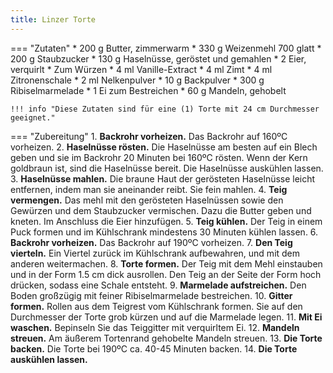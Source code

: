 ```yaml
---
title: Linzer Torte
---
```

=== "Zutaten"
    * 200 g Butter, zimmerwarm
    * 330 g Weizenmehl 700 glatt
    * 200 g Staubzucker
    * 130 g Haselnüsse, geröstet und gemahlen
    * 2 Eier, verquirlt
    * Zum Würzen
        * 4 ml Vanille-Extract
        * 4 ml Zimt
        * 4 ml Zitronenschale
        * 2 ml Nelkenpulver
    * 10 g Backpulver
    * 300 g Ribiselmarmelade
    * 1 Ei zum Bestreichen
    * 60 g Mandeln, gehobelt

    !!! info "Diese Zutaten sind für eine (1) Torte mit 24 cm Durchmesser geeignet."

=== "Zubereitung"
    1. **Backrohr vorheizen.** Das Backrohr auf 160ºC vorheizen.
    2. **Haselnüsse rösten.** Die Haselnüsse am besten auf ein Blech geben und sie im Backrohr 20 Minuten bei 160ºC rösten. Wenn der Kern goldbraun ist, sind die Haselnüsse bereit. Die Haselnüsse auskühlen lassen.
    3. **Haselnüsse mahlen.** Die braune Haut der gerösteten Haselnüsse leicht entfernen, indem man sie aneinander reibt. Sie fein mahlen.
    4. **Teig vermengen.** Das mehl mit den gerösteten Haselnüssen sowie den Gewürzen und dem Staubzucker vermischen. Dazu die Butter geben und kneten. Im Anschluss die Eier hinzufügen.
    5. **Teig kühlen.** Der Teig in einem Puck formen und im Kühlschrank mindestens 30 Minuten kühlen lassen.
    6. **Backrohr vorheizen.** Das Backrohr auf 190ºC vorheizen.
    7. **Den Teig vierteln.** Ein Viertel zurück im Kühlschrank aufbewahren, und mit dem anderen weitermachen.
    8. **Torte formen.** Der Teig mit dem Mehl einstauben und in der Form 1.5 cm dick ausrollen. Den Teig an der Seite der Form hoch drücken, sodass eine Schale entsteht.
    9. **Marmelade aufstreichen.** Den Boden großzügig mit feiner Ribiselmarmelade bestreichen.
    10. **Gitter formen.** Rollen aus dem Teigrest vom Kühlschrank formen. Sie auf den Durchmesser der Torte grob kürzen und auf die Marmelade legen.
    11. **Mit Ei waschen.** Bepinseln Sie das Teiggitter mit verquirltem Ei.
    12. **Mandeln streuen.** Am äußerem Tortenrand gehobelte Mandeln streuen.
    13. **Die Torte backen.** Die Torte bei 190ºC ca. 40-45 Minuten backen.
    14. **Die Torte auskühlen lassen.**

[^bitterman]:
    {{ cite.bitterman_die_österreichische_küche }}
    361.
[^faißner]:
    Faißner, Waltraud.
    ["Zur Auffindung der bislang ältesten Rezepte der Linzer Torte."](https://www.land-oberoesterreich.gv.at/files/publikationen/KD_Heimatblatt_3_4_2006.pdf)
    *Oberösterreichische Heimatblätter: 60 Jahrgang, Heft 3/4.*
    2006.
    114–122.
[^jindrak_youtube]:
    Konditorei Jindrak.
    ["Backen mit Konditormeister Jindrak | Linzer Torte."](https://www.youtube.com/watch?v=ug9VKyNdxZs)
    *YouTube.*
    16 September 2016.
[^rabbi]:
    Rabbi, Sm. Saleh.
    ["Original Linzer Torte - das Originalrezept der Konditorei Jindrak."](https://www.jindrak.at/original-linzer-torte-das-originalrezept-der-konditorei-jindrak-mit-video/)
    *Konditorei Jindrak.*
    22 Mai 2019.
